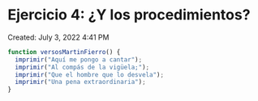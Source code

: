 # Ejercicio 4: ¿Y los procedimientos?

Created: July 3, 2022 4:41 PM

```jsx
function versosMartinFierro() {
  imprimir("Aquí me pongo a cantar");
  imprimir("Al compás de la vigüela;");
  imprimir("Que el hombre que lo desvela");
  imprimir("Una pena extraordinaria");
}
```